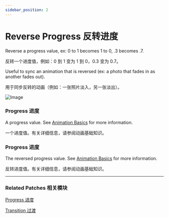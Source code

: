 ```yaml
---
sidebar_position: 2
---
```


# Reverse Progress 反转进度

Reverse a progress value, ex: 0 to 1 becomes 1 to 0, .3 becomes .7.

反转一个进度值，例如：0 到 1 变为 1 到 0，0.3 变为 0.7。

Useful to sync an animation that is reversed (ex: a photo that fades in as another fades out).

用于同步反转的动画（例如：一张照片淡入，另一张淡出）。

![Image](https://s3.us-west-2.amazonaws.com/secure.notion-static.com/ed853abc-433b-44e3-bd4b-7bc93f57e81f/Untitled.png?X-Amz-Algorithm=AWS4-HMAC-SHA256&X-Amz-Content-Sha256=UNSIGNED-PAYLOAD&X-Amz-Credential=AKIAT73L2G45EIPT3X45%2F20220602%2Fus-west-2%2Fs3%2Faws4_request&X-Amz-Date=20220602T182006Z&X-Amz-Expires=86400&X-Amz-Signature=5df5a8bcb18a72ca13862171960396f6b9de3582a99535d7ad9088d718fd281a&X-Amz-SignedHeaders=host&response-content-disposition=filename%20%3D%22Untitled.png%22&x-id=GetObject)

### Progress 进度

A progress value. See [Animation Basics](./../Patch%20Editor/Animations.md) for more information.

一个进度值。有关详细信息，请参阅动画基础知识。

### Progress 进度

The reversed progress value. See [Animation Basics](./../Patch%20Editor/Animations.md) for more information.

反转进度值。有关详细信息，请参阅动画基础知识。

------

### Related Patches 相关模块

[Progress 进度](./Progress.md)

[Transition 过渡](./Transition.md)
